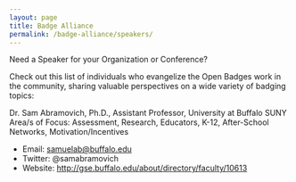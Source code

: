 ```yaml
---
layout: page
title: Badge Alliance
permalink: /badge-alliance/speakers/
---
```


Need a Speaker for your Organization or Conference?

Check out this list of individuals who evangelize the Open Badges work in the community, sharing valuable perspectives on a wide variety of badging topics:

Dr. Sam Abramovich, Ph.D., Assistant Professor, University at Buffalo SUNY
Area/s of Focus: Assessment, Research, Educators, K-12, After-School Networks, Motivation/Incentives

+ Email: samuelab@buffalo.edu
+ Twitter: @samabramovich
+ Website: http://gse.buffalo.edu/about/directory/faculty/10613
